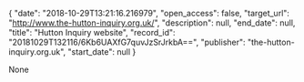 {
  "date": "2018-10-29T13:21:16.216979", 
  "open_access": false, 
  "target_url": "http://www.the-hutton-inquiry.org.uk/", 
  "description": null, 
  "end_date": null, 
  "title": "Hutton Inquiry website", 
  "record_id": "20181029T132116/6Kb6UAXfG7quvJzSrJrkbA==", 
  "publisher": "the-hutton-inquiry.org.uk", 
  "start_date": null
}

None